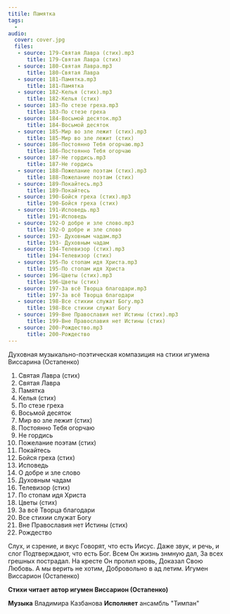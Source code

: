 ```yaml
---
titile: Памятка
tags:
  - 
audio:
  cover: cover.jpg
  files: 
   - source: 179-Святая Лавра (стих).mp3
      title: 179-Святая Лавра (стих)
   - source: 180-Святая Лавра.mp3
      title: 180-Святая Лавра
   - source: 181-Памятка.mp3
      title: 181-Памятка
   - source: 182-Келья (стих).mp3
      title: 182-Келья (стих)
   - source: 183-По стезе греха.mp3
      title: 183-По стезе греха
   - source: 184-Восьмой десяток.mp3
      title: 184-Восьмой десяток
   - source: 185-Мир во зле лежит (стих).mp3
      title: 185-Мир во зле лежит (стих)
   - source: 186-Постоянно Тебя огорчаю.mp3
      title: 186-Постоянно Тебя огорчаю
   - source: 187-Не гордись.mp3
      title: 187-Не гордись
   - source: 188-Пожелание поэтам (стих).mp3
      title: 188-Пожелание поэтам (стих)
   - source: 189-Покайтесь.mp3
      title: 189-Покайтесь
   - source: 190-Бойся греха (стих).mp3
      title: 190-Бойся греха (стих)
   - source: 191-Исповедь.mp3
      title: 191-Исповедь
   - source: 192-О добре и зле слово.mp3
      title: 192-О добре и зле слово
   - source: 193- Духовным чадам.mp3
      title: 193- Духовным чадам
   - source: 194-Телевизор (стих).mp3
      title: 194-Телевизор (стих)
   - source: 195-По стопам идя Христа.mp3
      title: 195-По стопам идя Христа
   - source: 196-Цветы (стих).mp3
      title: 196-Цветы (стих)
   - source: 197-За всё Творца благодари.mp3
      title: 197-За всё Творца благодари
   - source: 198-Все стихии служат Богу.mp3
      title: 198-Все стихии служат Богу
   - source: 199-Вне Православия нет Истины (стих).mp3
      title: 199-Вне Православия нет Истины (стих)
   - source: 200-Рождество.mp3
      title: 200-Рождество
---
```


Духовная музыкально-поэтическая компазиция на стихи игумена Виссарина (Остапенко)

1.  Святая Лавра (стих)
2.  Святая Лавра
3.  Памятка
4.  Келья (стих)
5.  По стезе греха
6.  Восьмой десяток
7.  Мир во зле лежит (стих)
8.  Постоянно Тебя огорчаю
9.  Не гордись
10. Пожелание поэтам (стих)
11. Покайтесь
12. Бойся греха (стих)
13. Исповедь
14. О добре и зле слово
15. Духовным чадам
16. Телевизор (стих)
17. По стопам идя Христа
18. Цветы (стих)
19. За всё Творца благодари
20. Все стихии служат Богу
21. Вне Православия нет Истины (стих)
22. Рождество

Слух, и сзрение, и вкус
Говорят, что есть Иисус.
Даже звук, и речь, и слог
Подтверждают, что есть Бог.
Всем Он жизнь знмную дал,
За всех грешных пострадал.
На кресте Он пролил кровь,
Доказал Свою Любовь.
А мы верить не хотим,
Добровольно в ад летим.
               Игумен Виссарион (Остапенко)

**Стихи читает автор 
игумен Виссарион (Остапенко)**

**Музыка** Владимира Казбанова
**Исполняет** ансамбль "Тимпан"


